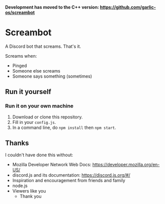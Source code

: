 **Development has moved to the C++ version: https://github.com/garlic-os/screambot**

# Screambot
A Discord bot that screams. That's it.

Screams when:
- Pinged
- Someone else screams
- Someone says something (sometimes)

## Run it yourself
### Run it on your own machine
1. Download or clone this repository.
2. Fill in your `config.js`.
3. In a command line, do `npm install` then `npm start`.

## Thanks
I couldn't have done this without:
- Mozilla Developer Network Web Docs: https://developer.mozilla.org/en-US/
- discord.js and its documentation: https://discord.js.org/#/
- Inspiration and encouragement from friends and family
- node.js
- Viewers like you
  - Thank you
